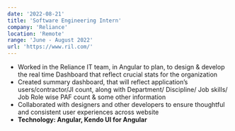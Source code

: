 ```yaml
---
date: '2022-08-21'
title: 'Software Engineering Intern'
company: 'Reliance'
location: 'Remote'
range: 'June - August 2022'
url: 'https://www.ril.com/'
---
```


- Worked in the Reliance IT team, in Angular to plan, to design & develop the real time Dashboard that reflect crucial stats for the organization
- Created summary dashboard, that will reflect application’s users/contractor/JI count, along with Department/ Discipline/ Job skills/ Job Role wise PAF count & some other information
- Collaborated with designers and other developers to ensure thoughtful and consistent user experiences across website
- **Technology: Angular, Kendo UI for Angular**
